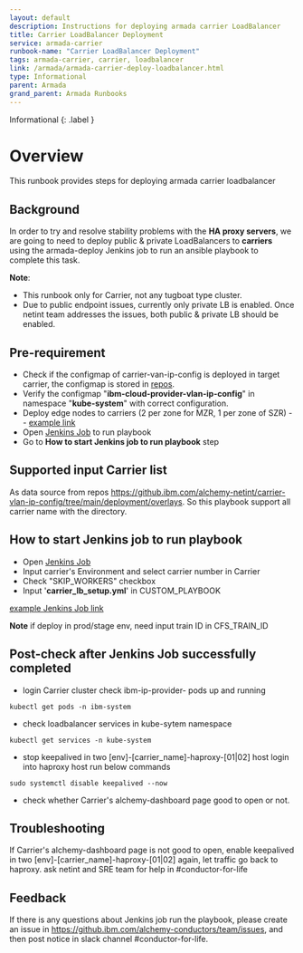 ```yaml
---
layout: default
description: Instructions for deploying armada carrier LoadBalancer
title: Carrier LoadBalancer Deployment
service: armada-carrier
runbook-name: "Carrier LoadBalancer Deployment"
tags: armada-carrier, carrier, loadbalancer
link: /armada/armada-carrier-deploy-loadbalancer.html
type: Informational
parent: Armada
grand_parent: Armada Runbooks
---
```


Informational
{: .label }

# Overview
This runbook provides steps for deploying armada carrier loadbalancer

## Background
In order to try and resolve stability problems with the **HA proxy servers**, we are going to need to deploy public & private LoadBalancers to **carriers** using the armada-deploy Jenkins job to run an ansible playbook to complete this task. 

**Note**: 
- This runbook only for Carrier, not any tugboat type cluster.
- Due to public endpoint issues, currently only private LB is enabled. Once netint team addresses the issues, both public & private LB should be enabled.
## Pre-requirement
- Check if the configmap of carrier-van-ip-config is deployed in target carrier, the configmap is stored in [repos](https://github.ibm.com/alchemy-netint/carrier-vlan-ip-config). 
- Verify the configmap "**ibm-cloud-provider-vlan-ip-config**"  in namespace "**kube-system**" with correct configuration.
- Deploy edge nodes to carriers (2 per zone for MZR, 1 per zone of SZR) -- [example link](https://github.ibm.com/alchemy-conductors/team/issues/20810)
- Open [Jenkins Job](https://alchemy-containers-jenkins.swg-devops.com/job/Containers-Runtime/job/armada-carrier-deploy/build?delay=0sec) to run playbook
- Go to **How to start Jenkins job to run playbook** step

## Supported input Carrier list
As data source from repos https://github.ibm.com/alchemy-netint/carrier-vlan-ip-config/tree/main/deployment/overlays. So this playbook support all carrier name with the directory.

## How to start Jenkins job to run playbook
- Open [Jenkins Job](https://alchemy-containers-jenkins.swg-devops.com/job/Containers-Runtime/job/armada-carrier-deploy/build?delay=0sec)
- Input carrier's Environment and select carrier number in Carrier
- Check "SKIP_WORKERS" checkbox
- Input '**carrier_lb_setup.yml**' in CUSTOM_PLAYBOOK

[example Jenkins Job link](https://alchemy-containers-jenkins.swg-devops.com/job/Containers-Runtime/job/armada-carrier-deploy/467556/rebuild/parameterized)

**Note** if deploy in prod/stage env, need input train ID in CFS_TRAIN_ID

## Post-check after Jenkins Job successfully completed
- login Carrier cluster check ibm-ip-provider-<VIPs> pods up and running
```
kubectl get pods -n ibm-system
```
- check loadbalancer services in kube-sytem namespace
```
kubectl get services -n kube-system
```
- stop keepalived in two [env]-[carrier_name]-haproxy-[01|02] host
login into haproxy host run below commands
```
sudo systemctl disable keepalived --now
```
- check whether Carrier's alchemy-dashboard page good to open or not.


## Troubleshooting
If Carrier's alchemy-dashboard page is not good to open, enable keepalived in two [env]-[carrier_name]-haproxy-[01|02] again,
let traffic go back to haproxy.
ask netint and SRE team for help in #conductor-for-life
## Feedback
If there is any questions about Jenkins job run the playbook, please create an issue in https://github.ibm.com/alchemy-conductors/team/issues, and then post notice in slack channel #conductor-for-life.



